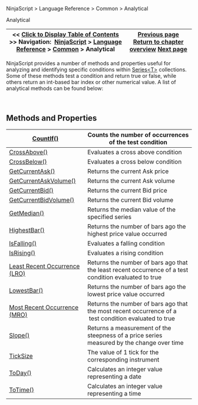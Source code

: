 ﻿


NinjaScript \> Language Reference \> Common \> Analytical






















Analytical







| \<\< [Click to Display Table of Contents](market_data.md) \>\> **Navigation:**     [NinjaScript](ninjascript.md) \> [Language Reference](language_reference_wip.md) \> [Common](common.md) \> Analytical | [Previous page](share.md) [Return to chapter overview](common.md) [Next page](approxcompare.md) |
| --- | --- |











NinjaScript provides a number of methods and properties useful for analyzing and identifying specific conditions within [Series\<T\>](seriest.md) collections. Some of these methods test a condition and return true or false, while others return an int\-based bar index or other numerical value. A list of analytical methods can be found below:


 


## Methods and Properties




| [CountIf()](countif.md) | Counts the number of occurrences of the test condition |
| --- | --- |
| [CrossAbove()](crossabove.md) | Evaluates a cross above condition |
| [CrossBelow()](crossbelow.md) | Evaluates a cross below condition |
| [GetCurrentAsk()](getcurrentask.md) | Returns the current Ask price |
| [GetCurrentAskVolume()](getcurrentaskvolume.md) | Returns the current Ask volume |
| [GetCurrentBid()](getcurrentbid.md) | Returns the current Bid price |
| [GetCurrentBidVolume()](getcurrentbidvolume.md) | Returns the current Bid volume |
| [GetMedian()](getmedian.md) | Returns the median value of the specified series |
| [HighestBar()](highestbar.md) | Returns the number of bars ago the highest price value occurred |
| [IsFalling()](falling.md) | Evaluates a falling condition |
| [IsRising()](rising.md) | Evaluates a rising condition |
| [Least Recent Occurrence (LRO)](least_recent_occurence_lro.md) | Returns the number of bars ago that the least recent occurrence of a test condition evaluated to true |
| [LowestBar()](lowestbar.md) | Returns the number of bars ago the lowest price value occurred |
| [Most Recent Occurrence (MRO)](most_recent_occurence_mro.md) | Returns the number of bars ago that the most recent occurrence of a  test condition evaluated to true |
| [Slope()](slope.md) | Returns a measurement of the steepness of a price series measured by the change over time |
| [TickSize](ticksize.md) | The value of 1 tick for the corresponding instrument |
| [ToDay()](today.md) | Calculates an integer value representing a date |
| [ToTime()](totime.md) | Calculates an integer value representing a time |









